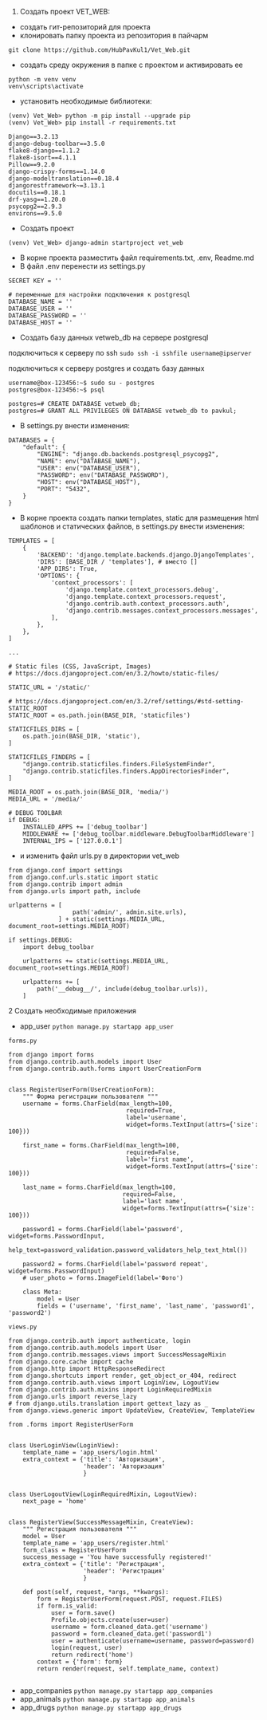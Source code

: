 1. Создать проект VET_WEB:
* создать гит-репозиторий для проекта 
* клонировать папку проекта из репозитория в пайчарм
```
git clone https://github.com/HubPavKul1/Vet_Web.git
```
* создать среду окружения в папке с проектом и активировать ее
```
python -m venv venv
venv\scripts\activate
```
* установить необходимые библиотеки:
```
(venv) Vet_Web> python -m pip install --upgrade pip
(venv) Vet_Web> pip install -r requirements.txt

Django==3.2.13
django-debug-toolbar==3.5.0
flake8-django==1.1.2
flake8-isort==4.1.1
Pillow==9.2.0
django-crispy-forms==1.14.0
django-modeltranslation==0.18.4
djangorestframework~=3.13.1
docutils==0.18.1
drf-yasg==1.20.0
psycopg2==2.9.3
environs==9.5.0
```
* Создать проект
```
(venv) Vet_Web> django-admin startproject vet_web
```
* В корне проекта разместить файл requirements.txt, .env, Readme.md
* В файл .env перенести из settings.py
```
SECRET KEY = ''

# переменные для настройки подключения к postgresql
DATABASE_NAME = ''
DATABASE_USER = ''
DATABASE_PASSWORD = ''
DATABASE_HOST = ''
```
* Создать базу данных vetweb_db на сервере postgresql 

подключиться к серверу по ssh ```sudo ssh -i sshfile username@ipserver```

подключиться к серверу postgres и создать базу данных
```
username@box-123456:~$ sudo su - postgres
postgres@box-123456:~$ psql 

postgres=# CREATE DATABASE vetweb_db;
postgres=# GRANT ALL PRIVILEGES ON DATABASE vetweb_db to pavkul;
```
* В settings.py внести изменения:
```
DATABASES = {
    "default": {
        "ENGINE": "django.db.backends.postgresql_psycopg2",
        "NAME": env("DATABASE_NAME"),
        "USER": env("DATABASE_USER"),
        "PASSWORD": env("DATABASE_PASSWORD"),
        "HOST": env("DATABASE_HOST"),
        "PORT": "5432",
    }
}
```
* В корне проекта создать папки templates, static для размещения html шаблонов и статических файлов, в settings.py внести изменения:
```
TEMPLATES = [
    {
        'BACKEND': 'django.template.backends.django.DjangoTemplates',
        'DIRS': [BASE_DIR / 'templates'], # вместо []
        'APP_DIRS': True,
        'OPTIONS': {
            'context_processors': [
                'django.template.context_processors.debug',
                'django.template.context_processors.request',
                'django.contrib.auth.context_processors.auth',
                'django.contrib.messages.context_processors.messages',
            ],
        },
    },
]

...

# Static files (CSS, JavaScript, Images)
# https://docs.djangoproject.com/en/3.2/howto/static-files/

STATIC_URL = '/static/'

# https://docs.djangoproject.com/en/3.2/ref/settings/#std-setting-STATIC_ROOT
STATIC_ROOT = os.path.join(BASE_DIR, 'staticfiles')

STATICFILES_DIRS = [
    os.path.join(BASE_DIR, 'static'),
]

STATICFILES_FINDERS = [
    "django.contrib.staticfiles.finders.FileSystemFinder",
    "django.contrib.staticfiles.finders.AppDirectoriesFinder",
]

MEDIA_ROOT = os.path.join(BASE_DIR, 'media/')
MEDIA_URL = '/media/'

# DEBUG TOOLBAR
if DEBUG:
    INSTALLED_APPS += ['debug_toolbar']
    MIDDLEWARE += ['debug_toolbar.middleware.DebugToolbarMiddleware']
    INTERNAL_IPS = ['127.0.0.1']
```
* и изменить файл urls.py в директории vet_web
```
from django.conf import settings
from django.conf.urls.static import static
from django.contrib import admin
from django.urls import path, include

urlpatterns = [
                  path('admin/', admin.site.urls),
              ] + static(settings.MEDIA_URL, document_root=settings.MEDIA_ROOT)

if settings.DEBUG:
    import debug_toolbar

    urlpatterns += static(settings.MEDIA_URL, document_root=settings.MEDIA_ROOT)

    urlpatterns += [
        path('__debug__/', include(debug_toolbar.urls)),
    ]

```
2 Создать необходимые приложения 
* app_user ```python manage.py startapp app_user```
```
forms.py

from django import forms
from django.contrib.auth.models import User
from django.contrib.auth.forms import UserCreationForm


class RegisterUserForm(UserCreationForm):
    """ Форма регистрации пользователя """
    username = forms.CharField(max_length=100,
                                 required=True,
                                 label='username',
                                 widget=forms.TextInput(attrs={'size': 100}))

    first_name = forms.CharField(max_length=100,
                                 required=False,
                                 label='first name',
                                 widget=forms.TextInput(attrs={'size': 100}))

    last_name = forms.CharField(max_length=100,
                                required=False,
                                label='last name',
                                widget=forms.TextInput(attrs={'size': 100}))

    password1 = forms.CharField(label='password', widget=forms.PasswordInput,
                                help_text=password_validation.password_validators_help_text_html())

    password2 = forms.CharField(label='password repeat', widget=forms.PasswordInput)
    # user_photo = forms.ImageField(label='Фото')

    class Meta:
        model = User
        fields = ('username', 'first_name', 'last_name', 'password1', 'password2')

```
```
views.py

from django.contrib.auth import authenticate, login
from django.contrib.auth.models import User
from django.contrib.messages.views import SuccessMessageMixin
from django.core.cache import cache
from django.http import HttpResponseRedirect
from django.shortcuts import render, get_object_or_404, redirect
from django.contrib.auth.views import LoginView, LogoutView
from django.contrib.auth.mixins import LoginRequiredMixin
from django.urls import reverse_lazy
# from django.utils.translation import gettext_lazy as _
from django.views.generic import UpdateView, CreateView, TemplateView

from .forms import RegisterUserForm


class UserLoginView(LoginView):
    template_name = 'app_users/login.html'
    extra_context = {'title': 'Авторизация',
                     'header': 'Авторизация'
                     }


class UserLogoutView(LoginRequiredMixin, LogoutView):
    next_page = 'home'


class RegisterView(SuccessMessageMixin, CreateView):
    """ Регистрация пользователя """
    model = User
    template_name = 'app_users/register.html'
    form_class = RegisterUserForm
    success_message = 'You have successfully registered!'
    extra_context = {'title': 'Регистрация',
                     'header': 'Регистрация'
                     }

    def post(self, request, *args, **kwargs):
        form = RegisterUserForm(request.POST, request.FILES)
        if form.is_valid:
            user = form.save()
            Profile.objects.create(user=user)
            username = form.cleaned_data.get('username')
            password = form.cleaned_data.get('password1')
            user = authenticate(username=username, password=password)
            login(request, user)
            return redirect('home')
        context = {'form': form}
        return render(request, self.template_name, context)


```
* app_companies ```python manage.py startapp app_companies```
* app_animals ```python manage.py startapp app_animals```
* app_drugs ```python manage.py startapp app_drugs```



